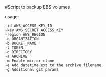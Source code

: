#Script to backup EBS volumes


usage:
 ```
-id AWS_ACCESS_KEY_ID
-key AWS_SECRET_ACCESS_KEY
-region AWS_REGION
-o ORGANIZATION
-b BUCKET_NAME
-t TOKEN 
-d DIRECTORY
-a ARCHIVE
-m Enable mirror clone
-e Add datetime ext to the archive filename
-g Additional git params
```
